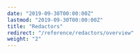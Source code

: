 ```yaml
---
date: "2019-09-30T00:00:00Z"
lastmod: "2019-09-30T00:00:00Z"
title: "Redactors"
redirect: "/reference/redactors/overview"
weight: "2"
---
```

